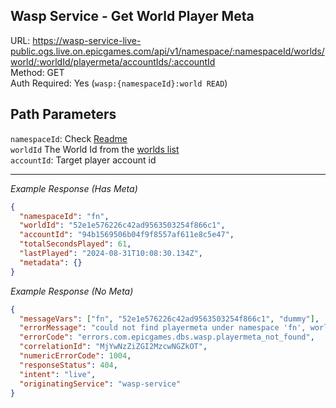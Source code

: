 ## Wasp Service - Get World Player Meta

URL: https://wasp-service-live-public.ogs.live.on.epicgames.com/api/v1/namespace/:namespaceId/worlds/world/:worldId/playermeta/accountIds/:accountId \
Method: GET \
Auth Required: Yes (`wasp:{namespaceId}:world READ`)

## Path Parameters

`namespaceId`: Check [Readme](../README.md) <br/>
`worldId` The World Id from the [worlds list](./AccountAccessibleWorld.md) <br/>
`accountId`: Target player account id

---

_Example Response (Has Meta)_

```json
{
  "namespaceId": "fn",
  "worldId": "52e1e576226c42ad9563503254f866c1",
  "accountId": "94b1569506b04f9f8557af611e8c5e47",
  "totalSecondsPlayed": 61,
  "lastPlayed": "2024-08-31T10:08:30.134Z",
  "metadata": {}
}
```

_Example Response (No Meta)_

```json
{
  "messageVars": ["fn", "52e1e576226c42ad9563503254f866c1", "dummy"],
  "errorMessage": "could not find playermeta under namespace 'fn', worldID '52e1e576226c42ad9563503254f866c1', for accountId 'dummy'",
  "errorCode": "errors.com.epicgames.dbs.wasp.playermeta_not_found",
  "correlationId": "MjYwNzZiZGI2MzcwNGZkOT",
  "numericErrorCode": 1004,
  "responseStatus": 404,
  "intent": "live",
  "originatingService": "wasp-service"
}
```
